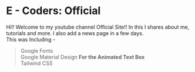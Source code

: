 # E - Coders: Official
Hi!! Welcome to my youtube channel Official Site!! In this I shares about me, tutorials and more. I also add a news page in a few days.<br>
This was Including -<br>
> Google Fonts<BR>
> Google Material Design **For the Animated Text Box**<br>
> Tailwind CSS

